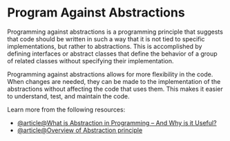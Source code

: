 # Program Against Abstractions

Programming against abstractions is a programming principle that suggests that code should be written in such a way that it is not tied to specific implementations, but rather to abstractions. This is accomplished by defining interfaces or abstract classes that define the behavior of a group of related classes without specifying their implementation.

Programming against abstractions allows for more flexibility in the code. When changes are needed, they can be made to the implementation of the abstractions without affecting the code that uses them. This makes it easier to understand, test, and maintain the code.

Learn more from the following resources:

- [@article@What is Abstraction in Programming – And Why is it Useful?](https://www.freecodecamp.org/news/what-is-abstraction-in-programming/)
- [@article@Overview of Abstraction principle](https://en.wikipedia.org/wiki/Abstraction_principle_(computer_programming))
